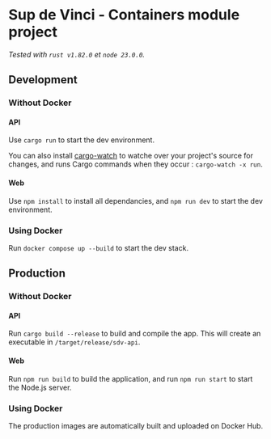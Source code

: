 # Sup de Vinci - Containers module project

*Tested with `rust v1.82.0` et `node 23.0.0`.*

## Development

### Without  Docker

#### API

Use `cargo run` to start the dev environment.

You can also install [cargo-watch](https://crates.io/crates/cargo-watch) to watche over your project's source for changes, and runs Cargo commands when they occur : `cargo-watch -x run`.

#### Web

Use `npm install` to install all dependancies, and `npm run dev` to start the dev environment.

### Using Docker

Run `docker compose up --build` to start the dev stack.


## Production

### Without Docker

#### API

Run `cargo build --release` to build and compile the app. This will create an executable in `/target/release/sdv-api`.

#### Web

Run `npm run build` to build the application, and run `npm run start` to start the Node.js server. 

### Using Docker

The production images are automatically built and uploaded on Docker Hub.
